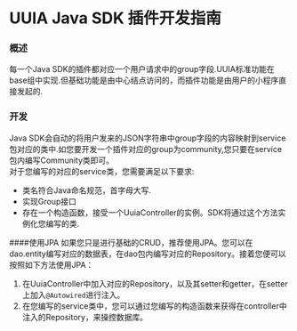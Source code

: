 # UUIA Java SDK 插件开发指南
### 概述  
每一个Java SDK的插件都对应一个用户请求中的group字段.UUIA标准功能在base组中实现.但基础功能是由中心结点访问的，而插件功能是由用户的小程序直接发起的. 
### 开发  
Java SDK会自动的将用户发来的JSON字符串中group字段的内容映射到service包对应的类中.如您要开发一个插件对应的group为community,您只要在service包内编写Community类即可。  
对于您编写的对应的service类，您需要满足以下要求:
* 类名符合Java命名规范，首字母大写.
* 实现Group接口
* 存在一个构造函数，接受一个UuiaController的实例。SDK将通过这个方法实例化您编写的类.

####使用JPA
如果您只是进行基础的CRUD，推荐使用JPA。您可以在dao.entity编写对应的数据表，在dao包内编写对应的Repository。接着您便可以按照如下方法使用JPA：  
1. 在UuiaController中加入对应的Repository，以及其setter和getter，在setter上加入`@Autowired`进行注入。
2. 在您编写的service类中，您可以通过您编写的构造函数来获得在controller中注入的Repository，来操控数据库。

